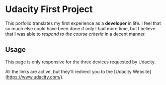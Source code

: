 # **Udacity First Project**

This porfolio translates my first experience as a **developer** in life. I feel that so much else could have been done if only I had more time, but I believe that I was able to _respond to the course criteria_ in a decent manner.


## **Usage**

This page is only responsive for the three devices requested by Udacity.

All the links are active, but they'll redirect you to the [Udacity Website] (https://www.udacity.com/).

